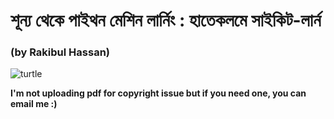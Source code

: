# শূন্য থেকে পাইথন মেশিন লার্নিং : হাতেকলমে সাইকিট-লার্ন 
### (by Rakibul Hassan)

<img src ="https://gblobscdn.gitbook.com/assets%2F-LBKRrYA0FHxhMmdz6es%2F-Lja5mvNj7Tc1PZnNLoK%2F-Lja7uEyXqyqB4CHf8Dn%2FShunno-Thek-Python-Machine-Learning-Cover-Final-05-07-2019.png?alt=media&token=e7af5eaa-2506-4aa7-91a7-7a93efbd7403" title="turtle">




**I'm not uploading pdf for copyright issue but if you need one, you can email me :)**
